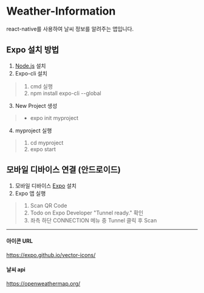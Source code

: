 # Weather-Information
react-native를 사용하여 날씨 정보를 알려주는 앱입니다.


## Expo 설치 방법
1. [Node.js](https://nodejs.org/ko/) 설치
2. Expo-cli 설치
 >1) cmd 실행
 >2) npm install expo-cli --global
3. New Project 생성
 >- expo init myproject
4. myproject 실행
 >1) cd myproject
 >2) expo start
  
  
## 모바일 디바이스 연결 (안드로이드)
1. 모바일 디바이스 [Expo](https://play.google.com/store/apps/details?id=host.exp.exponent&rdid=host.exp.exponent) 설치 
2. Expo 앱 실행
 >1) Scan QR Code
 >2) Todo on Expo Developer "Tunnel ready." 확인
 >3) 좌측 하단 CONNECTION 메뉴 중 Tunnel 클릭 후 Scan
 
 ---------------------------------------
 
 #### 아이콘 URL
<https://expo.github.io/vector-icons/>


 #### 날씨 api
<https://openweathermap.org/>
